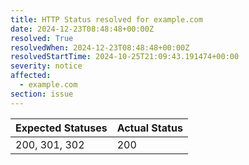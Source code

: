 ```yaml
---
title: HTTP Status resolved for example.com
date: 2024-12-23T08:48:48+00:00Z
resolved: True
resolvedWhen: 2024-12-23T08:48:48+00:00Z
resolvedStartTime: 2024-10-25T21:09:43.191474+00:00
severity: notice
affected:
  - example.com
section: issue
---
```


| Expected Statuses | Actual Status  |
|-------------------|----------------|
| 200, 301, 302 | 200 |
